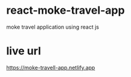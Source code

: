 # react-moke-travel-app
moke travel application using react js


# live url

https://moke-travell-app.netlify.app
